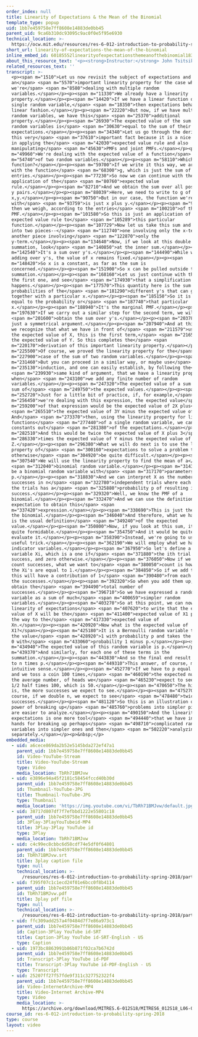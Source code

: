 ```yaml
---
order_index: null
title: Linearity of Expectations & the Mean of the Binomial
template_type: popup
uid: 1bb7e459758e7ff8608e14883de0bb45
parent_uid: 9ca6b310dc93095c9ac0f0e5f95e6930
technical_location: >-
  https://ocw.mit.edu/resources/res-6-012-introduction-to-probability-spring-2018/part-i-the-fundamentals/linearity-of-expectations-the-mean-of-the-binomial
short_url: linearity-of-expectations-the-mean-of-the-binomial
inline_embed_id: 60185552linearityofexpectationsthemeanofthebinomial18385812
about_this_resource_text: '<p><strong>Instructor:</strong> John Tsitsiklis</p>'
related_resources_text: ''
transcript: >-
  <p><span m="1510">Let us now revisit the subject of expectations and develop
  an</span> <span m="5570">important linearity property for the case where
  we're</span> <span m="8580">dealing with multiple random
  variables.</span></p><p><span m="11330">We already have a linearity
  property.</span></p><p><span m="14420">If we have a linear function of a
  single random variable,</span> <span m="18350">then expectations behave in a
  linear fashion.</span></p><p><span m="22220">But now, if we have multiple
  random variables, we have this</span> <span m="25370">additional
  property.</span></p><p><span m="26930">The expected value of the sum of two
  random variables is</span> <span m="30630">equal to the sum of their
  expectations.</span></p><p><span m="34340">Let us go through the derivation of
  this very</span> <span m="37610">important fact because it is a nice exercise
  in applying the</span> <span m="42030">expected value rule and also
  manipulating</span> <span m="45630">PMFs and joint PMFs.</span></p><p><span
  m="49960">We're dealing with the expected value of a function</span> <span
  m="54740">of two random variables.</span></p><p><span m="58110">Which
  function?</span></p><p><span m="59700">If we write it this way, we are dealing
  with the function</span> <span m="68300">g, which is just the sum of its two
  entries.</span></p><p><span m="77230">So now we can continue with the
  application of the</span> <span m="80760">expected value
  rule.</span></p><p><span m="82710">And we obtain the sum over all possible x,
  y pairs.</span></p><p><span m="88039">Here, we need to write to g of
  x,y.</span></p><p><span m="90750">But in our case, the function we're dealing
  with</span> <span m="93759">is just x plus y.</span></p><p><span m="96789">And
  then we weigh, according to the entries</span> <span m="100210">of the joint
  PMF.</span></p><p><span m="101580">So this is just an application of the
  expected value rule to</span> <span m="105289">this particular
  function.</span></p><p><span m="107729">Now let us take this sum and break it
  into two pieces--</span> <span m="112740">one involving only the x-term, and
  another piece involving</span> <span m="122870">only the
  y-term.</span></p><p><span m="134640">Now, if we look at this double
  summation, look</span> <span m="140850">at the inner sum.</span></p><p><span
  m="142540">It's a sum over y's.</span></p><p><span m="144490">While we're
  adding over y's, the value of x remains fixed.</span></p><p><span
  m="148420">So x is a constant, as far as the sum is
  concerned.</span></p><p><span m="151900">So x can be pulled outside this
  summation.</span></p><p><span m="168160">Let us just continue with this term,
  the first one, and see</span> <span m="174930">that a simplification
  happens.</span></p><p><span m="177570">This quantity here is the sum of the
  probabilities of the</span> <span m="181290">different y's that can go
  together with a particular x.</span></p><p><span m="185150">So it is just
  equal to the probability or</span> <span m="187740">that particular
  x.</span></p><p><span m="188940">It's the marginal PMF.</span></p><p><span
  m="197630">If we carry out a similar step for the second term, we will</span>
  <span m="201600">obtain the sum over y's.</span></p><p><span m="203780">It's
  just a symmetrical argument.</span></p><p><span m="207940">And at this point
  we recognize that what we have in front of</span> <span m="211579">us is just
  the expected value of X, this is the first term,</span> <span m="216520">plus
  the expected value of Y. So this completes the</span> <span
  m="220170">derivation of this important linearity property.</span></p><p><span
  m="225500">Of course, we proved the linearity property for the</span> <span
  m="227900">case of the sum of two random variables.</span></p><p><span
  m="231460">But you can proceed in a similar way, or maybe use</span> <span
  m="235130">induction, and one can easily establish, by following the</span>
  <span m="239930">same kind of argument, that we have a linearity property
  when</span> <span m="243100">we add any finite number of random
  variables.</span></p><p><span m="247320">The expected value of a sum is the
  sum of</span> <span m="249750">the expected values.</span></p><p><span
  m="252720">Just for a little bit of practice, if, for example,</span> <span
  m="256450">we're dealing with this expression, the expected value</span> <span
  m="259200">of that expression would be the expected value of 2X plus</span>
  <span m="265510">the expected value of 3Y minus the expected value of Z.
  And</span> <span m="273370">then, using the linearity property for linear
  functions</span> <span m="277440">of a single random variable, we can pull the
  constants out</span> <span m="281380">of the expectations.</span></p><p><span
  m="282510">And this would be twice the expected value of X plus 3</span> <span
  m="286330">times the expected value of Y minus the expected value of
  Z.</span></p><p><span m="296380">What we will do next is to use the linearity
  property of</span> <span m="300160">expectations to solve a problem that would
  otherwise</span> <span m="304920">be quite difficult.</span></p><p><span
  m="307540">We will use the linearity property to find the mean of a</span>
  <span m="312040">binomial random variable.</span></p><p><span m="314350">Let X
  be a binomial random variable with</span> <span m="317170">parameters n and
  p.</span></p><p><span m="318830">And we can interpret X as the number of
  successes in n</span> <span m="322780">independent trials where each one of
  the trials has a</span> <span m="325880">probability p of resulting in a
  success.</span></p><p><span m="329320">Well, we know the PMF of a
  binomial.</span></p><p><span m="332470">And we can use the definition of
  expectation to obtain this</span> <span
  m="337420">expression.</span></p><p><span m="338690">This is just the PMF of
  the binomial.</span></p><p><span m="346040">And therefore, what we have here
  is the usual definition</span> <span m="349240">of the expected
  value.</span></p><p><span m="350800">Now, if you look at this sum, it appears
  quite formidable.</span></p><p><span m="354750">And it would be quite hard to
  evaluate it.</span></p><p><span m="358390">Instead, we're going to use a very
  useful trick.</span></p><p><span m="362190">We will employ what we have called
  indicator variables.</span></p><p><span m="367950">So let's define a random
  variable Xi, which is a one if</span> <span m="371880">the ith trial is a
  success, and zero otherwise.</span></p><p><span m="376050">Now if we want to
  count successes, what we want to</span> <span m="380050">count is how many of
  the Xi's are equal to 1.</span></p><p><span m="384850">So if we add the Xi's,
  this will have a contribution of 1</span> <span m="390480">from each one of
  the successes.</span></p><p><span m="392320">So when you add them up, you
  obtain the</span> <span m="394490">total number of
  successes.</span></p><p><span m="396710">So we have expressed a random
  variable as a sum of much</span> <span m="400659">simpler random
  variables.</span></p><p><span m="403270">So at this point, we can now use
  linearity of expectations</span> <span m="407620">to write that the expected
  value of X will be the</span> <span m="411400">expected value of X1 plus all
  the way to the</span> <span m="417330">expected value of
  Xn.</span></p><p><span m="420920">Now what is the expected value of
  X1?</span></p><p><span m="425180">It is a Bernoulli random variable that takes
  the value</span> <span m="428920">1 with probability p and takes the value of
  0 with</span> <span m="433060">probability 1 minus p.</span></p><p><span
  m="434940">The expected value of this random variable is p.</span></p><p><span
  m="439370">And similarly, for each one of these terms in the
  summation.</span></p><p><span m="443830">And so the final end result is equal
  to n times p.</span></p><p><span m="449310">This answer, of course, makes also
  intuitive sense.</span></p><p><span m="452770">If we have to p equal to 1/2,
  and we toss a coin 100 times,</span> <span m="460190">the expected number, or
  the average number, of heads we</span> <span m="465230">expect to see will be
  1/2 half times 100, which is 50.</span></p><p><span m="470650">The higher p
  is, the more successes we expect to see.</span></p><p><span m="475270">And of
  course, if we double n, we expect to see</span> <span m="478480">twice as many
  successes.</span></p><p><span m="481120">So this is an illustration of the
  power of breaking up</span> <span m="485760">problems into simpler pieces that
  are easier to analyze.</span></p><p><span m="490150">And the linearity of
  expectations is one more tool</span> <span m="494440">that we have in our
  hands for breaking up perhaps</span> <span m="498710">complicated random
  variables into simpler ones and then</span> <span m="502220">analyzing them
  separately.</span></p><p>&nbsp;</p>
embedded_media:
  - uid: a6cece869da2b52e5145bda272ef47a1
    parent_uid: 1bb7e459758e7ff8608e14883de0bb45
    id: Video-YouTube-Stream
    title: Video-YouTube-Stream
    type: Video
    media_location: TbRh71BMJvw
  - uid: e3896e94a45f2181c58454fccd40b30d
    parent_uid: 1bb7e459758e7ff8608e14883de0bb45
    id: Thumbnail-YouTube-JPG
    title: Thumbnail-YouTube-JPG
    type: Thumbnail
    media_location: 'https://img.youtube.com/vi/TbRh71BMJvw/default.jpg'
  - uid: 38717d807df7f7efbbd1222e55801c18
    parent_uid: 1bb7e459758e7ff8608e14883de0bb45
    id: 3Play-3PlayYouTubeid-MP4
    title: 3Play-3Play YouTube id
    type: 3Play
    media_location: TbRh71BMJvw
  - uid: c4c99ec8cbbc6d58cdf74e5df0f64801
    parent_uid: 1bb7e459758e7ff8608e14883de0bb45
    id: TbRh71BMJvw.srt
    title: 3play caption file
    type: null
    technical_location: >-
      /resources/res-6-012-introduction-to-probability-spring-2018/part-i-the-fundamentals/linearity-of-expectations-the-mean-of-the-binomial/TbRh71BMJvw.srt
  - uid: f395f07c1c1ecd24f01e6bcc0f8b4114
    parent_uid: 1bb7e459758e7ff8608e14883de0bb45
    id: TbRh71BMJvw.pdf
    title: 3play pdf file
    type: null
    technical_location: >-
      /resources/res-6-012-introduction-to-probability-spring-2018/part-i-the-fundamentals/linearity-of-expectations-the-mean-of-the-binomial/TbRh71BMJvw.pdf
  - uid: ffc309add257a4f0484d7f7e86a973c1
    parent_uid: 1bb7e459758e7ff8608e14883de0bb45
    id: Caption-3Play YouTube id-SRT
    title: Caption-3Play YouTube id-SRT-English - US
    type: Caption
  - uid: 1973bc8863991b86b871f02ca7b6742d
    parent_uid: 1bb7e459758e7ff8608e14883de0bb45
    id: Transcript-3Play YouTube id-PDF
    title: Transcript-3Play YouTube id-PDF-English - US
    type: Transcript
  - uid: 25207ff27f57fde9f311c327752322f4
    parent_uid: 1bb7e459758e7ff8608e14883de0bb45
    id: Video-InternetArchive-MP4
    title: Video-Internet Archive-MP4
    type: Video
    media_location: >-
      https://archive.org/download/MITRES.6-012S18/MITRES6_012S18_L06-08_300k.mp4
course_id: res-6-012-introduction-to-probability-spring-2018
type: course
layout: video
---
```

